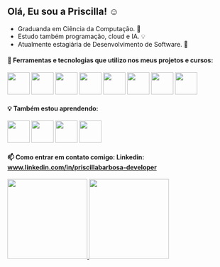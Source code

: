 ## Olá, Eu sou a Priscilla! :relaxed:
- Graduanda em Ciência da Computação. :sparkling_heart:
- Estudo também programação, cloud e IA. :bulb:
- Atualmente estagiária de Desenvolvimento de Software. :rocket:


#### :hammer: Ferramentas e tecnologias que utilizo nos meus projetos e cursos: 
  
  <img src="https://cdn.jsdelivr.net/gh/devicons/devicon@latest/icons/git/git-plain-wordmark.svg" width="50" height="50"/> <img src="https://cdn.jsdelivr.net/gh/devicons/devicon@latest/icons/html5/html5-plain-wordmark.svg" width="50" height="50"/> <img src="https://cdn.jsdelivr.net/gh/devicons/devicon@latest/icons/css3/css3-plain-wordmark.svg" width="50" height="50"/> <img src="https://cdn.jsdelivr.net/gh/devicons/devicon@latest/icons/sass/sass-original.svg" width="50" height="50"/> <img src="https://cdn.jsdelivr.net/gh/devicons/devicon@latest/icons/javascript/javascript-original.svg" width="50" height="50"/> <img src="https://cdn.jsdelivr.net/gh/devicons/devicon@latest/icons/bootstrap/bootstrap-original.svg" width="50" height="50"/> <img src="https://cdn.jsdelivr.net/gh/devicons/devicon@latest/icons/jquery/jquery-plain-wordmark.svg" width="50" height="50"/> <img src="https://cdn.jsdelivr.net/gh/devicons/devicon@latest/icons/nodejs/nodejs-plain-wordmark.svg" width="50" height="50" />
          
  
  #### :bulb: Também estou aprendendo: 

  <img src="https://cdn.jsdelivr.net/gh/devicons/devicon@latest/icons/java/java-plain-wordmark.svg" width="50" height="50" /> <img src="https://cdn.jsdelivr.net/gh/devicons/devicon@latest/icons/php/php-original.svg" width="50" height="50"/> <img src="https://cdn.jsdelivr.net/gh/devicons/devicon@latest/icons/mysql/mysql-original-wordmark.svg" width="50" height="50"/> <img src="https://cdn.jsdelivr.net/gh/devicons/devicon@latest/icons/linux/linux-original.svg" width="50" height="50" /> 
                 

  #### 📫 Como entrar em contato comigo: Linkedin: www.linkedin.com/in/priscillabarbosa-developer
  
  
<div>
<a href="https://github.com/PriscillaBarbosa">
<img loading="lazy" height="180em" src="https://github-readme-stats.vercel.app/api/top-langs/?username=PriscillaBarbosa&layout=compact&langs_count=7&theme=dracula"/>
<img loading="lazy" height="180em" src="https://github-readme-stats.vercel.app/api?username=PriscillaBarbosa&show_icons=true&theme=dracula&include_all_commits=true&count_private=true"/>
</div>
